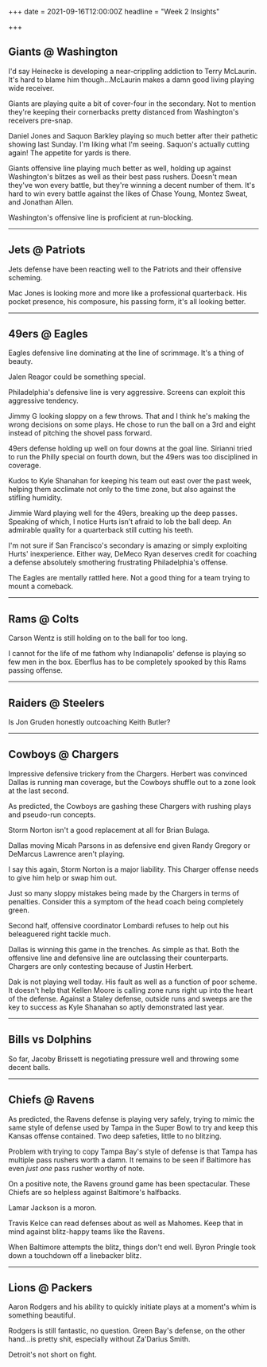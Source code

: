 +++
date = 2021-09-16T12:00:00Z
headline = "Week 2 Insights"

+++
## Giants @ Washington

I'd say Heinecke is developing a near-crippling addiction to Terry McLaurin. It's hard to blame him though...McLaurin makes a damn good living playing wide receiver.

Giants are playing quite a bit of cover-four in the secondary. Not to mention they're keeping their cornerbacks pretty distanced from Washington's receivers pre-snap.

Daniel Jones and Saquon Barkley playing so much better after their pathetic showing last Sunday. I'm liking what I'm seeing. Saquon's actually cutting again! The appetite for yards is there.

Giants offensive line playing much better as well, holding up against Washington's blitzes as well as their best pass rushers. Doesn't mean they've won every battle, but they're winning a decent number of them. It's hard to win every battle against the likes of Chase Young, Montez Sweat, and Jonathan Allen.

Washington's offensive line is proficient at run-blocking.

***

## Jets @ Patriots

Jets defense have been reacting well to the Patriots and their offensive scheming.

Mac Jones is looking more and more like a professional quarterback. His pocket presence, his composure, his passing form, it's all looking better.

***

## 49ers @ Eagles

Eagles defensive line dominating at the line of scrimmage. It's a thing of beauty.

Jalen Reagor could be something special.

Philadelphia's defensive line is very aggressive. Screens can exploit this aggressive tendency.

Jimmy G looking sloppy on a few throws. That and I think he's making the wrong decisions on some plays. He chose to run the ball on a 3rd and eight instead of pitching the shovel pass forward.

49ers defense holding up well on four downs at the goal line. Sirianni tried to run the Philly special on fourth down, but the 49ers was too disciplined in coverage.

Kudos to Kyle Shanahan for keeping his team out east over the past week, helping them acclimate not only to the time zone, but also against the stifling humidity.

Jimmie Ward playing well for the 49ers, breaking up the deep passes. Speaking of which, I notice Hurts isn't afraid to lob the ball deep. An admirable quality for a quarterback still cutting his teeth.

I'm not sure if San Francisco's secondary is amazing or simply exploiting Hurts' inexperience. Either way, DeMeco Ryan deserves credit for coaching a defense absolutely smothering frustrating Philadelphia's offense.

The Eagles are mentally rattled here. Not a good thing for a team trying to mount a comeback.

***

## Rams @ Colts

Carson Wentz is still holding on to the ball for too long.

I cannot for the life of me fathom why Indianapolis' defense is playing so few men in the box. Eberflus has to be completely spooked by this Rams passing offense.

***

## Raiders @ Steelers

Is Jon Gruden honestly outcoaching Keith Butler?

***

## Cowboys @ Chargers

Impressive defensive trickery from the Chargers. Herbert was convinced Dallas is running man coverage, but the Cowboys shuffle out to a zone look at the last second.

As predicted, the Cowboys are gashing these Chargers with rushing plays and pseudo-run concepts.

Storm Norton isn't a good replacement at all for Brian Bulaga.

Dallas moving Micah Parsons in as defensive end given Randy Gregory or DeMarcus Lawrence aren't playing.

I say this again, Storm Norton is a major liability. This Charger offense needs to give him help or swap him out.

Just so many sloppy mistakes being made by the Chargers in terms of penalties. Consider this a symptom of the head coach being completely green.

Second half, offensive coordinator Lombardi refuses to help out his beleaguered right tackle much.

Dallas is winning this game in the trenches. As simple as that. Both the offensive line and defensive line are outclassing their counterparts. Chargers are only contesting because of Justin Herbert.

Dak is not playing well today. His fault as well as a function of poor scheme. It doesn't help that Kellen Moore is calling zone runs right up into the heart of the defense. Against a Staley defense, outside runs and sweeps are the key to success as Kyle Shanahan so aptly demonstrated last year.

***

## Bills vs Dolphins

So far, Jacoby Brissett is negotiating pressure well and throwing some decent balls.

***

## Chiefs @ Ravens

As predicted, the Ravens defense is playing very safely, trying to mimic the same style of defense used by Tampa in the Super Bowl to try and keep this Kansas offense contained. Two deep safeties, little to no blitzing.

Problem with trying to copy Tampa Bay's style of defense is that Tampa has multiple pass rushers worth a damn. It remains to be seen if Baltimore has even _just one_ pass rusher worthy of note.

On a positive note, the Ravens ground game has been spectacular. These Chiefs are so helpless against Baltimore's halfbacks.

Lamar Jackson is a moron.

Travis Kelce can read defenses about as well as Mahomes. Keep that in mind against blitz-happy teams like the Ravens.

When Baltimore attempts the blitz, things don't end well. Byron Pringle took down a touchdown off a linebacker blitz.

***

## Lions @ Packers

Aaron Rodgers and his ability to quickly initiate plays at a moment's whim is something beautiful. 

Rodgers is still fantastic, no question. Green Bay's defense, on the other hand...is pretty shit, especially without Za'Darius Smith.

Detroit's not short on fight.